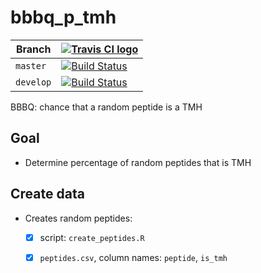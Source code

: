 # bbbq_p_tmh

Branch   |[![Travis CI logo](pics/TravisCI.png)](https://travis-ci.org)                                                                             
---------|------------------------------------------------------------------------------------------------------------------------------------------
`master` |[![Build Status](https://travis-ci.org/richelbilderbeek/bbbq_p_tmh.svg?branch=master)](https://travis-ci.org/richelbilderbeek/bbbq_p_tmh) 
`develop`|[![Build Status](https://travis-ci.org/richelbilderbeek/bbbq_p_tmh.svg?branch=develop)](https://travis-ci.org/richelbilderbeek/bbbq_p_tmh)

BBBQ: chance that a random peptide is a TMH

## Goal
 
 * Determine percentage of random peptides that is TMH

## Create data

 * Creates random peptides: 
    * [x] script: `create_peptides.R`
    * [x] `peptides.csv`, column names: `peptide`, `is_tmh`

